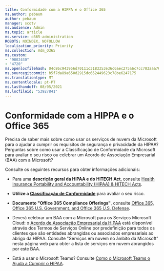 ```yaml
---
title: Conformidade com a HIPPA e o Office 365
ms.author: pebaum
author: pebaum
manager: scotv
ms.audience: Admin
ms.topic: article
ms.service: o365-administration
ROBOTS: NOINDEX, NOFOLLOW
localization_priority: Priority
ms.collection: Adm_O365
ms.custom:
- "9002430"
- "4720"
ms.openlocfilehash: 04c86c943956d70111c3183353e36c6aec275a6c7cc703aaa704de7b16298945
ms.sourcegitcommit: b5f7da89a650d2915dc652449623c78be6247175
ms.translationtype: MT
ms.contentlocale: pt-PT
ms.lasthandoff: 08/05/2021
ms.locfileid: "53927841"
---
```

# <a name="hippa-compliance-and-office-365"></a>Conformidade com a HIPPA e o Office 365

Precisa de saber mais sobre como usar os serviços de nuvem da Microsoft para o ajudar a cumprir os requisitos de segurança e privacidade da HIPAA?  Perguntas sobre como usar a Classificação de Conformidade da Microsoft para avaliar o seu risco ou celebrar um Acordo de Associação Empresarial (BAA) com a Microsoft?  

Consulte os seguintes recursos para obter informações adicionais:

- Para uma **descrição geral da HIPAA e do HITECH Act**, consulte [Health Insurance Portability and Accountability (HIPAA) & HITECH Acts](https://docs.microsoft.com/microsoft-365/compliance/offering-hipaa-hitech?view=o365-worldwide).

- **Utilize a [Classificação de Conformidade](https://docs.microsoft.com/microsoft-365/compliance/offering-hipaa-hitech?view=o365-worldwide#use-microsoft-compliance-score-to-assess-your-risk)** para avaliar o seu risco.

- **Documento "Office 365 Compliance Offerings"**, consulte [Office 365, Office 365 U.S. Government, and Office 365 U.S. Defense](https://go.microsoft.com/fwlink/p/?LinkID=2077751).

- Deverá celebrar um BAA com a Microsoft para os Serviços Microsoft Cloud: o [Acordo de Associação Empresarial da HIPAA](https://aka.ms/BAA) está disponível através dos Termos de Serviços Online por predefinição para todos os clientes que são entidades abrangidas ou associados empresariais ao abrigo da HIPAA. Consulte "Serviços em nuvem no âmbito da Microsoft" nesta página web para obter a lista de serviços em nuvem abrangidos por este BAA.

- Está a usar o Microsoft Teams? Consulte [Como o Microsoft Teams o Ajuda a Cumprir o HIPAA](https://www.microsoft.com/microsoft-365/blog/2019/04/30/white-paper-microsoft-teams-healthcare-providers-hipaa-compliance/).
